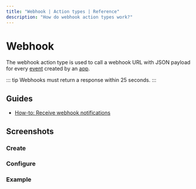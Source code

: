```yaml
---
title: "Webhook | Action types | Reference"
description: "How do webhook action types work?"
---
```


# Webhook

The webhook action type is used to call a webhook URL with JSON payload for every [event](/reference/events/) created by an [app](/reference/apps/).

::: tip
Webhooks must return a response within 25 seconds.
:::

## Guides

* [How-to: Receive webhook notifications](/how-to/receive-webhook-requests)

## Screenshots

### Create

<CaptionedImage
  src="/images/modals/office-create-action-webhook.png"
  alt="The 'New action' dialog with the 'Webhook' action type selected in the Routegy admin app"
  width="75%"
/>

### Configure

<CaptionedImage
  src="/images/modals/office-create-action-webhook-filled.png"
  alt="The 'New action' dialog with the 'Webhook' action type configured in the Routegy admin app"
  width="75%"
/>

### Example

<CaptionedImage
  src="/images/actions/personal-office-coffee-machine-webhook.png"
  alt="A JSON payload POSTed to an endpoint by an interaction with a Routegy app named 'Coffee machine'"
  width="75%"
/>
